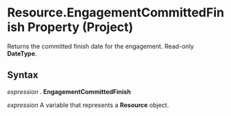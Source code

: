 
# Resource.EngagementCommittedFinish Property (Project)

Returns the committed finish date for the engagement. Read-only  **DateType**.


## Syntax

 _expression_ . **EngagementCommittedFinish**

 _expression_ A variable that represents a **Resource** object.

